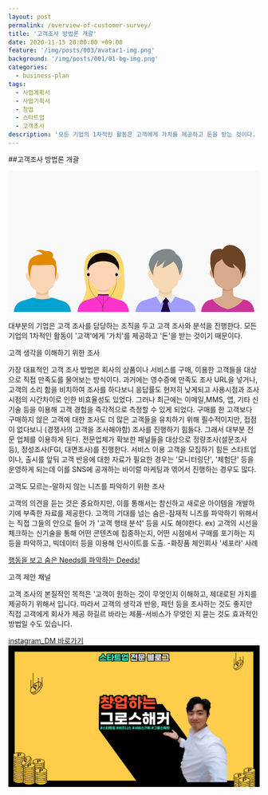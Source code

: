 ```yaml
---
layout: post
permalink: /overview-of-customer-survey/
title: '고객조사 방법론 개괄'
date: 2020-11-15 20:00:00 +09:00
feature: '/img/posts/003/avatar1-img.png'
background: '/img/posts/001/01-bg-img.png'
categories:
  - business-plan
tags:
  - 사업계획서
  - 사업기획서
  - 창업
  - 스타트업
  - 고객조사
description: '모든 기업의 1차적인 활동은 고객에게 가치를 제공하고 돈을 받는 것이다. 따라서, 우리의 고객을 알아야만 흔들리지 않는 올바른 목적과 목표, 방향성을 세울 수 있다.'
---
```


##고객조사 방법론 개괄

![정부 창업지원사업 진행과정 도식화](/img/posts/003/avatar1-img.png)

대부분의 기업은 고객 조사를 담당하는 조직을 두고 고객 조사와 분석을 진행한다.
모든 기업의 1차적인 활동이 '고객'에게 '가치'를 제공하고 '돈'을 받는 것이기 때문이다.


고객 생각을 이해하기 위한 조사

가장 대표적인 고객 조사 방법은 회사의 상품이나 서비스를 구매, 이용한 고객들을 대상으로 직접 만족도를 물어보는 방식이다. 과거에는 영수증에 만족도 조사 URL을 넣거나, 고객의 소리 함을 비치하여
조사를 하다보니 응답률도 현저히 낮게되고 사용시점과 조사시점의 시간차이로 인한 비효율성도 있었다.
그러나 최근에는 이메일,MMS, 앱, 기타 신기술 등을 이용해 고객 경험을 즉각적으로 측정할 수 있게 되었다.
구매를 한 고객보다 구매하지 않은 고객에 대한 조사도 더 많은 고객들을 유치하기 위해 필수적이지만, 접점이 없다보니 (경쟁사의 고객을 조사해야함) 조사를 진행하기 힘들다. 그래서 대부분 전문 업체를 이용하게 된다. 전문업체가 확보한 패널들을 대상으로 정량조사(설문조사 등), 정성조사(FGI, 대면조사)를 진행한다.
서비스 이용 고객을 모집하기 힘든 스타트업이나, 출시를 앞둬 고객 반응에 대한 자료가 필요한 경우는 '모니터링단', '체험단' 등을 운영하게 되는데 이를 SNS에 공개하는 바이럴 마케팅과 엮어서 진행하는 경우도 많다.  


고객도 모르는-말하지 않는 니즈를 파악하기 위한 조사

고객의 의견을 듣는 것은 중요하지만, 이를 통해서는 참신하고 새로운 아이템을 개발하기에 부족한 자료를 제공한다. 고객의 기대를 넘는 숨은-잠재적 니즈를 파악하기 위해서는 직접 그들의 안으로 들어
가 '고객 행태 분석' 등을 시도 해야한다.
ex) 고객의 시선을 체크하는 신기술을 통해 어떤 콘텐츠에 집중하는지, 어떤 시점에서 구매를 포기하는 지 등을 파악하고, 빅데이터 등을 이용해 인사이트를 도출. -화장품 체인회사 '세포라' 사례

[행동을 보고 숨은 Needs를 파악하는 Deeds!](https://dbr.donga.com/article/view/1202/article_no/6707#)


고객 제안 채널

고객 조사의 본질적인 목적은 '고객이 원하는 것이 무엇인지 이해하고, 제대로된 가치를 제공하기 위해서 입니다. 따라서 고객의 생각과 반응, 패턴 등을 조사하는 것도 좋지만 직접 고객에게 회사가 제공
하길르 바라는 제품-서비스가 무엇인 지 묻는 것도 효과적인 방법일 수도 있습니다.


[instagram_DM 바로가기](https://www.instagram.com/2_bright_jun/)
![내 얼굴](/img/posts/001/02-bg-img.png)
